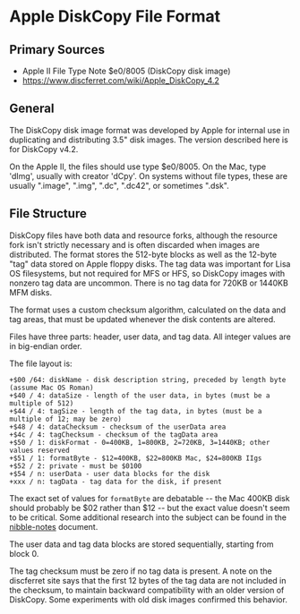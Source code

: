 ﻿# Apple DiskCopy File Format #

## Primary Sources ##

- Apple II File Type Note $e0/8005 (DiskCopy disk image)
- https://www.discferret.com/wiki/Apple_DiskCopy_4.2

## General ##

The DiskCopy disk image format was developed by Apple for internal use in duplicating and
distributing 3.5" disk images.  The version described here is for DiskCopy v4.2.

On the Apple II, the files should use type $e0/8005.  On the Mac, type 'dImg', usually with
creator 'dCpy'.  On systems without file types, these are usually ".image", ".img", ".dc",
".dc42", or sometimes ".dsk".

## File Structure ##

DiskCopy files have both data and resource forks, although the resource fork isn't strictly
necessary and is often discarded when images are distributed.  The format stores the 512-byte
blocks as well as the 12-byte "tag" data stored on Apple floppy disks.  The tag data was important
for Lisa OS filesystems, but not required for MFS or HFS, so DiskCopy images with nonzero tag data
are uncommon.  There is no tag data for 720KB or 1440KB MFM disks.

The format uses a custom checksum algorithm, calculated on the data and tag areas, that must be
updated whenever the disk contents are altered.

Files have three parts: header, user data, and tag data.  All integer values are in big-endian
order.

The file layout is:
```
+$00 /64: diskName - disk description string, preceded by length byte (assume Mac OS Roman)
+$40 / 4: dataSize - length of the user data, in bytes (must be a multiple of 512)
+$44 / 4: tagSize - length of the tag data, in bytes (must be a multiple of 12; may be zero)
+$48 / 4: dataChecksum - checksum of the userData area
+$4c / 4: tagChecksum - checksum of the tagData area
+$50 / 1: diskFormat - 0=400KB, 1=800KB, 2=720KB, 3=1440KB; other values reserved
+$51 / 1: formatByte - $12=400KB, $22=800KB Mac, $24=800KB IIgs
+$52 / 2: private - must be $0100
+$54 / n: userData - user data blocks for the disk
+xxx / n: tagData - tag data for the disk, if present
```

The exact set of values for `formatByte` are debatable -- the Mac 400KB disk should probably
be $02 rather than $12 -- but the exact value doesn't seem to be critical.  Some additional
research into the subject can be found in the [nibble-notes](Nibble-notes.md) document.

The user data and tag data blocks are stored sequentially, starting from block 0.

The tag checksum must be zero if no tag data is present.  A note on the discferret site says that
the first 12 bytes of the tag data are not included in the checksum, to maintain backward
compatibility with an older version of DiskCopy.  Some experiments with old disk images
confirmed this behavior.
